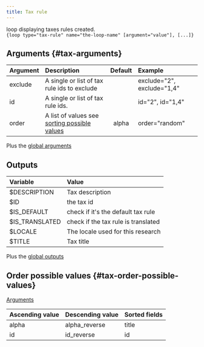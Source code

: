 ```yaml
---
title: Tax rule
---
```


loop displaying taxes rules created.  
`{loop type="tax-rule" name="the-loop-name" [argument="value"], [...]}`

## Arguments {#tax-arguments}

| Argument | Description                                                                | Default | Example                    |
|----------|:---------------------------------------------------------------------------|:-------:|:---------------------------|
| exclude  | A single or list of tax rule ids to exclude                                |         | exclude="2", exclude="1,4" |
| id       | A single or list of tax rule ids.                                          |         | id="2", id="1,4"           |
| order    | A list of values see [sorting possible values](#tax-order-possible-values) |  alpha  | order="random"             |

Plus the [global arguments](./global_arguments)  

## Outputs

| Variable       | Value                               |
|:---------------|:------------------------------------|
| $DESCRIPTION   | Tax description                     |
| $ID            | the tax id                          |
| $IS_DEFAULT    | check if it's the default tax rule  |
| $IS_TRANSLATED | check if the tax rule is translated |
| $LOCALE        | The locale used for this research   |
| $TITLE         | Tax title                           |

Plus the [global outputs](./global_outputs)

## Order possible values {#tax-order-possible-values}

[Arguments](#tax-arguments)

| Ascending value | Descending value | Sorted fields       |
|-----------------|------------------|:--------------------|
| alpha           | alpha_reverse    | title               |
| id              | id_reverse       | id                  |
